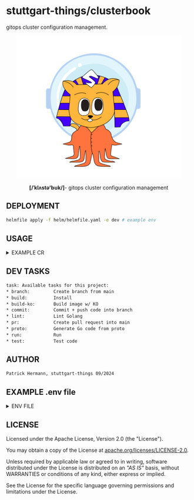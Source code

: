 # stuttgart-things/clusterbook

gitops cluster configuration management.

<div align="center">
  <p>
    <img src="https://github.com/stuttgart-things/docs/blob/main/hugo/sthings-argo.png" alt="sthings" width="450" />
  </p>
  <p>
    <strong>[/ˈklʌstəʳbʊk/]</strong>- gitops cluster configuration management

  </p>
</div>

## DEPLOYMENT

```bash
helmfile apply -f helm/helmfile.yaml -e dev # example env
```

## USAGE

<details><summary>EXAMPLE CR</summary>

```bash
kubectl apply -f - <<EOF
---
apiVersion: github.stuttgart-things.com/v1
kind: NetworkConfig
metadata:
  name: networks-labul
  namespace: clusterbook
spec:
  networks:
    10.31.101:
    - 6:ASSIGNED:rahul-andre-rke2
    - "7"
    - "9"
    - "10"
    - 5:ASSIGNED:rancher-mgmt
    10.31.102:
    - "5"
    - "6"
    - "7"
    - 8:ASSIGNED:unknown
    - "9"
    - "10"
    10.31.103:
    - 4:ASSIGNED:homerun-int2
    - 5:ASSIGNED:labul-automation
    - 6:ASSIGNED:labul-automation
    - "17"
    - "18"
    - 19:ASSIGNED:labul-automation
    - 8:ASSIGNED:fluxdev-3
    - 9:ASSIGNED:fluxdev-3
    - 16:ASSIGNED:homerun-dev
    10.31.104:
    - "5"
    - "6"
    - "7"
    - "8"
    - "9"
    - "10"
EOF
```

</details>

## DEV TASKS

```bash
task: Available tasks for this project:
* branch:         Create branch from main
* build:          Install
* build-ko:       Build image w/ KO
* commit:         Commit + push code into branch
* lint:           Lint Golang
* pr:             Create pull request into main
* proto:          Generate Go code from proto
* run:            Run
* test:           Test code
```

## AUTHOR

```bash
Patrick Hermann, stuttgart-things 09/2024
```

## EXAMPLE .env file

<details><summary>ENV FILE</summary>

.env file needed for Taskfile

```bash
cat <<EOF > .env
#LOAD_CONFIG_FROM=disk
#CONFIG_LOCATION=tests
#CONFIG_NAME=config.yaml
LOAD_CONFIG_FROM=cr
CONFIG_LOCATION=clusterbook #namespace
CONFIG_NAME=networks-labul #resource-name

SERVER_PORT=50051

#CLUSTERBOOK_SERVER=localhost:50051
#SECURE_CONNECTION=false
CLUSTERBOOK_SERVER=clusterbook.rke2.sthings-vsphere.labul.sva.de:443
SECURE_CONNECTION=true
EOF
```

</details>

## LICENSE

Licensed under the Apache License, Version 2.0 (the "License").

You may obtain a copy of the License at [apache.org/licenses/LICENSE-2.0](http://www.apache.org/licenses/LICENSE-2.0).

Unless required by applicable law or agreed to in writing, software distributed under the License is distributed on an _"AS IS"_ basis, without WARRANTIES or conditions of any kind, either express or implied.

See the License for the specific language governing permissions and limitations under the License.

